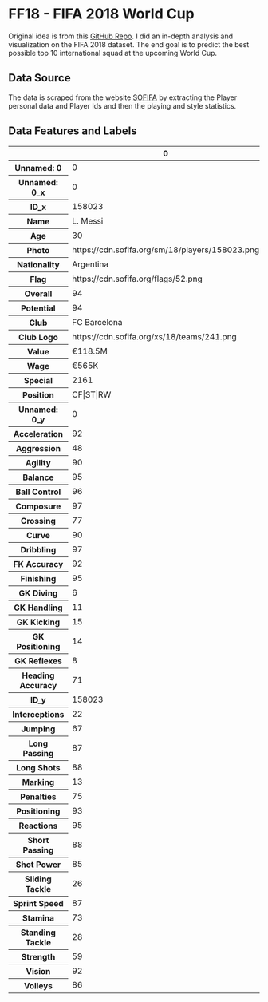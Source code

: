 # FF18 - FIFA 2018 World Cup

Original idea is from this [GitHub Repo](https://github.com/amanthedorkknight/fifa18-all-player-statistics). 
I did an in-depth analysis and visualization on the FIFA 2018 dataset. The end goal is to predict the best possible top 10 international squad at the upcoming World Cup. 

## Data Source

The data is scraped from the website [SOFIFA](https://sofifa.com) by extracting the Player personal data and Player Ids and then the playing and style statistics.

## Data Features and Labels

<table>
  <thead>
    <tr style=\text-align: right;\>
      <th></th>
      <th>0</th>
    </tr>
  </thead>
  <tbody>
    <tr>
      <th>Unnamed: 0</th>
      <td>0</td>
    </tr>
    <tr>
      <th>Unnamed: 0_x</th>
      <td>0</td>
    </tr>
    <tr>
      <th>ID_x</th>
      <td>158023</td>
    </tr>
    <tr>
      <th>Name</th>
      <td>L. Messi</td>
    </tr>
    <tr>
      <th>Age</th>
      <td>30</td>
    </tr>
    <tr>
      <th>Photo</th>
      <td>https://cdn.sofifa.org/sm/18/players/158023.png</td>
    </tr>
    <tr>
      <th>Nationality</th>
      <td>Argentina</td>
    </tr>
    <tr>
      <th>Flag</th>
      <td>https://cdn.sofifa.org/flags/52.png</td>
    </tr>
    <tr>
      <th>Overall</th>
      <td>94</td>
    </tr>
    <tr>
      <th>Potential</th>
      <td>94</td>
    </tr>
    <tr>
      <th>Club</th>
      <td>FC Barcelona</td>
    </tr>
    <tr>
      <th>Club Logo</th>
      <td>https://cdn.sofifa.org/xs/18/teams/241.png</td>
    </tr>
    <tr>
      <th>Value</th>
      <td>€118.5M</td>
    </tr>
    <tr>
      <th>Wage</th>
      <td>€565K</td>
    </tr>
    <tr>
      <th>Special</th>
      <td>2161</td>
    </tr>
    <tr>
      <th>Position</th>
      <td>CF|ST|RW</td>
    </tr>
    <tr>
      <th>Unnamed: 0_y</th>
      <td>0</td>
    </tr>
    <tr>
      <th>Acceleration</th>
      <td>92</td>
    </tr>
    <tr>
      <th>Aggression</th>
      <td>48</td>
    </tr>
    <tr>
      <th>Agility</th>
      <td>90</td>
    </tr>
    <tr>
      <th>Balance</th>
      <td>95</td>
    </tr>
    <tr>
      <th>Ball Control</th>
      <td>96</td>
    </tr>
    <tr>
      <th>Composure</th>
      <td>97</td>
    </tr>
    <tr>
      <th>Crossing</th>
      <td>77</td>
    </tr>
    <tr>
      <th>Curve</th>
      <td>90</td>
    </tr>
    <tr>
      <th>Dribbling</th>
      <td>97</td>
    </tr>
    <tr>
      <th>FK Accuracy</th>
      <td>92</td>
    </tr>
    <tr>
      <th>Finishing</th>
      <td>95</td>
    </tr>
    <tr>
      <th>GK Diving</th>
      <td>6</td>
    </tr>
    <tr>
      <th>GK Handling</th>
      <td>11</td>
    </tr>
    <tr>
      <th>GK Kicking</th>
      <td>15</td>
    </tr>
    <tr>
      <th>GK Positioning</th>
      <td>14</td>
    </tr>
    <tr>
      <th>GK Reflexes</th>
      <td>8</td>
    </tr>
    <tr>
      <th>Heading Accuracy</th>
      <td>71</td>
    </tr>
    <tr>
      <th>ID_y</th>
      <td>158023</td>
    </tr>
    <tr>
      <th>Interceptions</th>
      <td>22</td>
    </tr>
    <tr>
      <th>Jumping</th>
      <td>67</td>
    </tr>
    <tr>
      <th>Long Passing</th>
      <td>87</td>
    </tr>
    <tr>
      <th>Long Shots</th>
      <td>88</td>
    </tr>
    <tr>
      <th>Marking</th>
      <td>13</td>
    </tr>
    <tr>
      <th>Penalties</th>
      <td>75</td>
    </tr>
    <tr>
      <th>Positioning</th>
      <td>93</td>
    </tr>
    <tr>
      <th>Reactions</th>
      <td>95</td>
    </tr>
    <tr>
      <th>Short Passing</th>
      <td>88</td>
    </tr>
    <tr>
      <th>Shot Power</th>
      <td>85</td>
    </tr>
    <tr>
      <th>Sliding Tackle</th>
      <td>26</td>
    </tr>
    <tr>
      <th>Sprint Speed</th>
      <td>87</td>
    </tr>
    <tr>
      <th>Stamina</th>
      <td>73</td>
    </tr>
    <tr>
      <th>Standing Tackle</th>
      <td>28</td>
    </tr>
    <tr>
      <th>Strength</th>
      <td>59</td>
    </tr>
    <tr>
      <th>Vision</th>
      <td>92</td>
    </tr>
    <tr>
      <th>Volleys</th>
      <td>86</td>
    </tr>
  </tbody>
</table>
